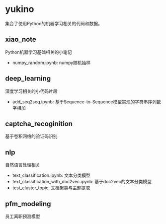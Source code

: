 # yukino

集合了使用Python的机器学习相关的代码和数据。

## xiao_note
Python机器学习基础相关的小笔记

- numpy_random.ipynb: numpy随机抽样

## deep_learning
深度学习相关的小代码片段

- add_seq2seq.ipynb: 基于Sequence-to-Sequence模型实现的字符串序列数字相加

## captcha_recoginition
基于卷积网络的验证码识别

## nlp
自然语言处理相关

- text_classification.ipynb: 文本分类模型
- text_classification_with_doc2vec.ipynb: 基于doc2vec的文本分类模型
- test_cluster_topic: 文档聚类与主题提取

## pfm_modeling
员工离职预测模型

